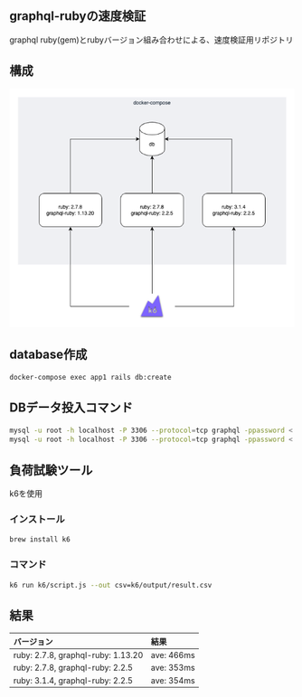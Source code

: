 graphql-rubyの速度検証
---

graphql ruby(gem)とrubyバージョン組み合わせによる、速度検証用リポジトリ

## 構成

![image](./assets/graphql-ruby.drawio.png)

## database作成

```bash
docker-compose exec app1 rails db:create
```

## DBデータ投入コマンド

```bash
mysql -u root -h localhost -P 3306 --protocol=tcp graphql -ppassword < db_data/authors.sql
mysql -u root -h localhost -P 3306 --protocol=tcp graphql -ppassword < db_data/posts.sql
```


## 負荷試験ツール

k6を使用

### インストール

```bash
brew install k6
```

### コマンド

```bash
k6 run k6/script.js --out csv=k6/output/result.csv
```

## 結果

| バージョン | 結果 |
|:--|:--|
| ruby: 2.7.8, graphql-ruby: 1.13.20 | ave: 466ms |
| ruby: 2.7.8, graphql-ruby: 2.2.5 | ave: 353ms |
| ruby: 3.1.4, graphql-ruby: 2.2.5 | ave: 354ms |
